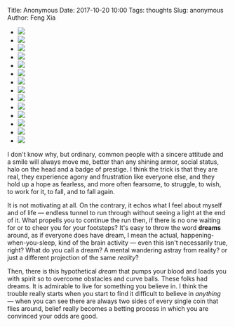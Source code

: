 Title: Anonymous
Date: 2017-10-20 10:00
Tags: thoughts
Slug: anonymous
Author: Feng Xia

<div class="slider col s12">
  <ul class="slides">
    <li>
      <img src="/images/Screenshot_20171009-081914.png"/>
    </li>
    <li>
      <img src="/images/Screenshot_20171009-082702.png"/>
    </li>
    <li>
      <img src="/images/Screenshot_20171009-082712.png"/>
    </li>
    <li>
      <img src="/images/Screenshot_20171009-082731.png"/>
    </li>
    <li>
      <img src="/images/Screenshot_20171009-082819.png"/>
    </li>
    <li>
      <img src="/images/Screenshot_20171009-082845.png"/>
    </li>
    <li>
      <img src="/images/Screenshot_20171009-082855.png"/>
    </li>
    <li>
      <img src="/images/Screenshot_20171009-082909.png"/>
    </li>
    <li>
      <img src="/images/Screenshot_20171009-082918.png"/>
    </li>
    <li>
      <img src="/images/Screenshot_20171009-082938.png"/>
    </li>
    <li>
      <img src="/images/Screenshot_20171009-082951.png"/>
    </li>
    <li>
      <img src="/images/Screenshot_20171009-083001.png"/>
    </li>
    <li>
      <img src="/images/Screenshot_20171009-083008.png"/>
    </li>
    <li>
      <img src="/images/Screenshot_20171009-083029.png"/>
    </li>
  </ul>
</div>

I don't know why, but ordinary, common people with a sincere attitude
and a smile will always move me, better than any shining armor, social
status, halo on the head and a badge of prestige. I think the trick is
that they are real, they experience agony and frustration like
everyone else, and they hold up a hope as fearless, and more often
fearsome, to struggle, to wish, to work for it, to fall, and to fall
again.


It is not motivating at all. On the contrary, it echos what I feel
about myself and of life &mdash; endless tunnel to run through without
seeing a light at the end of it. What propells you to continue the run
then, if there is no one waiting for or to cheer you for your
footsteps? It's easy to throw the word **dreams** around, as if
everyone does have dream, I mean the actual, happening-when-you-sleep,
kind of the brain activity &mdash; even this isn't necessarily true,
right? What do you call a dream? A mental wandering astray from
reality? or just a different projection of the same _reality_?

Then, there is this hypothetical _dream_ that pumps your blood and
loads you with spirit so to overcome obstacles and curve balls. These
folks had dreams. It is admirable to live for something you believe
in. I think the trouble really starts when you start to find it difficult
to believe in _anything_ &mdash; when you can see there are always two
sides of every single coin that flies around, belief really becomes a
betting process in which you are convinced your odds are good.

